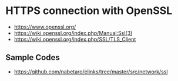 # HTTPS connection with OpenSSL

- https://www.openssl.org/
- https://wiki.openssl.org/index.php/Manual:Ssl(3)
- https://wiki.openssl.org/index.php/SSL/TLS_Client

## Sample Codes

- https://github.com/nabetaro/elinks/tree/master/src/network/ssl
